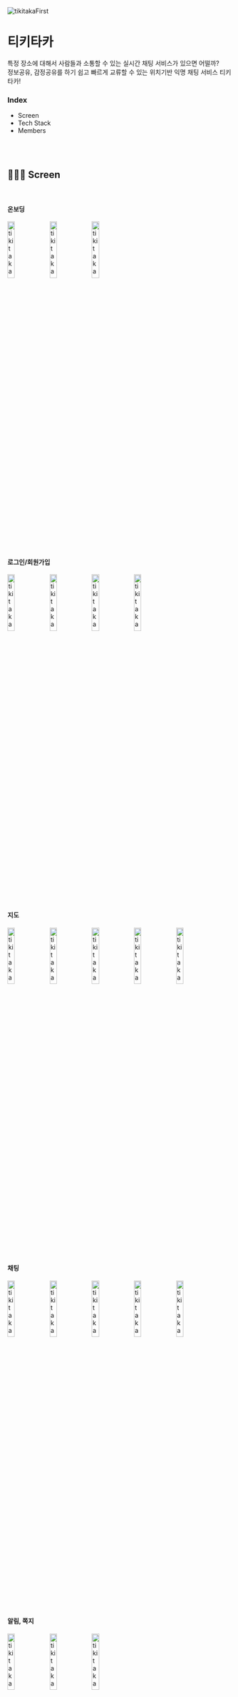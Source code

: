 
![tikitakaFirst](https://user-images.githubusercontent.com/52196792/175785209-092476d0-1786-4979-b37d-0ebccdd827f1.png)

# **티키타카**
특정 장소에 대해서 사람들과 소통할 수 있는 실시간 채팅 서비스가 있으면 어떨까?  
정보공유, 감정공유를 하기 쉽고 빠르게 교류할 수 있는 위치기반 익명 채팅 서비스 티키타카!  


### **Index**
- Screen
- Tech Stack
- Members

<br><br>

## **🧑🏻‍💻 Screen**

<br/>

#### **온보딩** 
<p>
<img width="18%" alt="tikitaka-onboarding1" src="https://user-images.githubusercontent.com/52196792/175785408-c0e7bfa3-a11f-4ada-b5d6-c8e112ea8344.png">
<img width="18%" alt="tikitaka-onboarding2" src="https://user-images.githubusercontent.com/52196792/175785410-f5adde7d-9064-4410-83a2-f76ef92e680d.png">
<img width="18%" alt="tikitaka-onboarding3" src="https://user-images.githubusercontent.com/52196792/175785412-25dc79a1-138f-444a-bc32-29df328f3050.png">
</p>

<br/>

#### **로그인/회원가입** 
<p>
<img width="18%" alt="tikitaka-signup1" src="https://user-images.githubusercontent.com/52196792/175785499-467c2a7b-5ae1-4bd3-8748-38b4c3ac0f7d.png">
<img width="18%" alt="tikitaka-signup2" src="https://user-images.githubusercontent.com/52196792/175785501-c63fbb0b-7f5d-4ca9-9642-85fc35468637.png">
<img width="18%" alt="tikitaka-signup3" src="https://user-images.githubusercontent.com/52196792/175785503-259db5aa-7ca6-43c2-9bd1-0573f649a7c9.png">
<img width="18%" alt="tikitaka-signup4" src="https://user-images.githubusercontent.com/52196792/175785505-bab4a313-afa2-432f-ae8c-4e3e40ca18d0.png">
</p>

<br/>

#### **지도**  
<p>
<img width="18%" alt="tikitaka-map1" src="https://user-images.githubusercontent.com/52196792/175785523-68b051ca-02e1-4f7e-8a73-8d68ba786868.png">
<img width="18%" alt="tikitaka-map2" src="https://user-images.githubusercontent.com/52196792/175785531-f6dc1948-315d-4c5c-bbbc-888ca77a0a2e.png">
<img width="18%" alt="tikitaka-map3" src="https://user-images.githubusercontent.com/52196792/175785533-0888e231-5d62-4428-8980-0fcfee6d446f.png">
<img width="18%" alt="tikitaka-map4" src="https://user-images.githubusercontent.com/52196792/175785534-46b4b7e8-2d80-437e-bdc6-6abf15b11b09.png">
<img width="18%" alt="tikitaka-map5" src="https://user-images.githubusercontent.com/52196792/175785535-30da8e54-2db4-4162-8ee9-78b9e784d7fe.png">
</p>

<br/>

#### **채팅**  
<p>
<img width="18%" alt="tikitaka-chat1" src="https://user-images.githubusercontent.com/52196792/175785567-f9e8b146-213c-4ed3-b06a-0574c5ccbfd1.png">
<img width="18%" alt="tikitaka-chat2" src="https://user-images.githubusercontent.com/52196792/175785571-df2d7530-0d06-4567-a3df-ad04930bf508.png">
<img width="18%" alt="tikitaka-chat3" src="https://user-images.githubusercontent.com/52196792/175785574-d6b34762-fc56-4d6b-bc53-e64ebebfffe0.png">
<img width="18%" alt="tikitaka-chat4" src="https://user-images.githubusercontent.com/52196792/175785578-c7f2307e-ab8b-4ca2-84b0-dea1b0792ab7.png">
<img width="18%" alt="tikitaka-chat5" src="https://user-images.githubusercontent.com/52196792/175785579-8b11a66a-3f69-403d-86fa-129a7d9e2b50.png">
</p>

<br/>

#### **알림, 쪽지**  
<p>
<img width="18%" alt="tikitaka-letter1" src="https://user-images.githubusercontent.com/52196792/175785633-05c40a0b-37aa-4dee-b400-b8058ec2a89e.png">
<img width="18%" alt="tikitaka-letter2" src="https://user-images.githubusercontent.com/52196792/175785637-0c8bab08-8753-4065-9790-42328045ef84.png">
<img width="18%" alt="tikitaka-letter3" src="https://user-images.githubusercontent.com/52196792/175785638-50283d47-6ed9-4f6b-85ad-3e18b5301c14.png">
</p>

<br/>

#### **프로필**  
<p>
<img width="18%" alt="tikitaka-profile1" src="https://user-images.githubusercontent.com/52196792/175785660-74e991da-05f6-4089-aec9-fa78feda243a.png">
<img width="18%" alt="tikitaka-profile2" src="https://user-images.githubusercontent.com/52196792/175785663-b8972d36-dad8-49ea-959b-e7c2ebc3cd52.png">
<img width="18%" alt="tikitaka-profile3" src="https://user-images.githubusercontent.com/52196792/175785664-c35aa23e-8fd4-4e74-baa1-c080bbc82669.png">
<img width="18%" alt="tikitaka-profile4" src="https://user-images.githubusercontent.com/52196792/175785665-7764948f-f152-46a0-bed7-6c0bab4b05e3.png">
</p>

<p>
<img width="18%" alt="tikitaka-other1" src="https://user-images.githubusercontent.com/52196792/175785714-eb7aa001-78a5-4e5b-ac78-e5b9c9d6e708.png">
<img width="18%" alt="tikitaka-other2" src="https://user-images.githubusercontent.com/52196792/175785716-a09067cd-31af-40bb-bc7f-019a228131e3.png">
<img width="18%" alt="tikitaka-other3" src="https://user-images.githubusercontent.com/52196792/175785719-c3c05857-56e0-492c-aefe-1ff71969b195.png">
</p>

<br/>

#### **질문**  
<p>
<img width="18%" alt="tikitaka-question1" src="https://user-images.githubusercontent.com/52196792/175785767-d36003fe-62b5-4764-b3d9-7c07230b708d.png">
<img width="18%" alt="tikitaka-question2" src="https://user-images.githubusercontent.com/52196792/175785771-f2eeab65-ef32-415c-a596-a677924415ee.png">
<img width="18%" alt="tikitaka-question3" src="https://user-images.githubusercontent.com/52196792/175785773-169b432b-bb9c-4383-bfa2-89adc818b80c.png">
</p>

<br><br>

## **🛠 Tech Stack**  

### **Project**
- SwiftUI
- Combine
- TCA(The Composable Architecture)

<br/>

### **Dependency**
  |Security & Core Library|
  |:---|
  |CryptoSwift|
  |ComposableCoreLocation|
  |Firebase/Messaging|
  |Firebase/Analytics|
  |Socket.IO-Client-Swift|
  |KeyChainAccess|
  |Socket.IO-Client-Swift|

  |UI Library|
  |:---|
  |BottomSheetSwiftUI|
  |ExytePopupView|

  |Util Library|
  |:---|
  |LicensePlist|
  |SwiftLint|

<br />

### **Git**
- CI/CD - Github Actions
- branch - [git flow](https://github.com/depromeet/Tiqui-Taca_iOS/wiki/%EB%B8%8C%EB%9E%9C%EC%B9%98-%EC%A0%95%EC%B1%85)
- commit - [git moji](https://inpa.tistory.com/entry/GIT-⚡️-Gitmoji-사용법-Gitmoji-cli)
- git submodule
    - [NetworkModule](https://github.com/depromeet/Tiqui-Taca_iOS_NetworkModule)
    - [DesignSystem](https://github.com/depromeet/Tiqui-Taca_iOS_DesignSystemModule)

<br/><br/>

## **👨‍👩‍👧‍👦 Members**

### **🍎 iOS**
<table>
<tr>
  <td align=center>
  <a href="https://github.com/devMinseok">
  <img src="https://avatars.githubusercontent.com/u/51021614?v=4" width="100px"  />
  <br/>
  강민석
  </a>
  </td>
  
  <td align=center>
  <a href="https://github.com/RokwonK">
  <img src="https://avatars.githubusercontent.com/u/52196792?v=4" width="100px"  />
  <br/>
  김록원
  </a>
  </td>
  
  <td align=center>
  <a href="https://github.com/hakyung9712">
  <img src="https://avatars.githubusercontent.com/u/47092708?v=4" width="100px"  />
  <br/>
  송하경
  </a>
  </td>

  </tr>
  </table>
  </br>


### **💻 Backend**
<table>
<tr>
  <td align=center>
  <a href="https://github.com/jinnuae40">
  <img src="https://avatars.githubusercontent.com/u/26201488?v=4" width="100px"/>
  <br/>
  김우진
  </a>
  </td>
  
  <td align=center>
  <a href="https://github.com/ImNM">
  <img src="https://avatars.githubusercontent.com/u/13329304?v=4" width="100px"  />
  <br/>
  이찬진
  </a>
  </td>

  </tr>
  </table>